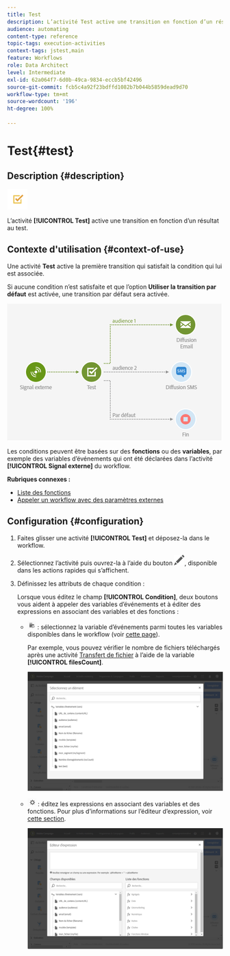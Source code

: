 ```yaml
---
title: Test
description: L’activité Test active une transition en fonction d’un résultat au test.
audience: automating
content-type: reference
topic-tags: execution-activities
context-tags: jstest,main
feature: Workflows
role: Data Architect
level: Intermediate
exl-id: 62a064f7-6d0b-49ca-9834-eccb5bf42496
source-git-commit: fcb5c4a92f23bdffd1082b7b044b5859dead9d70
workflow-type: tm+mt
source-wordcount: '196'
ht-degree: 100%

---
```


# Test{#test}

## Description {#description}

![](assets/test.png)

L’activité **[!UICONTROL Test]** active une transition en fonction d’un résultat au test.

## Contexte d&#39;utilisation  {#context-of-use}

Une activité **Test** active la première transition qui satisfait la condition qui lui est associée.

Si aucune condition n’est satisfaite et que l’option **Utiliser la transition par défaut** est activée, une transition par défaut sera activée.

![](assets/wkf_test_activity_example.png)

Les conditions peuvent être basées sur des **fonctions** ou des **variables**, par exemple des variables d’événements qui ont été déclarées dans l’activité **[!UICONTROL Signal externe]** du workflow.

**Rubriques connexes :**

* [Liste des fonctions](../../automating/using/list-of-functions.md)
* [Appeler un workflow avec des paramètres externes](../../automating/using/calling-a-workflow-with-external-parameters.md)

## Configuration {#configuration}

1. Faites glisser une activité **[!UICONTROL Test]** et déposez-la dans le workflow.
1. Sélectionnez l’activité puis ouvrez-la à l’aide du bouton ![](assets/edit_darkgrey-24px.png), disponible dans les actions rapides qui s’affichent.
1. Définissez les attributs de chaque condition :

   Lorsque vous éditez le champ **[!UICONTROL Condition]**, deux boutons vous aident à appeler des variables d’événements et à éditer des expressions en associant des variables et des fonctions :

   * ![](assets/extsignal_picker.png) : sélectionnez la variable d’événements parmi toutes les variables disponibles dans le workflow (voir [cette page](../../automating/using/customizing-workflow-external-parameters.md)).

     Par exemple, vous pouvez vérifier le nombre de fichiers téléchargés après une activité [Transfert de fichier](../../automating/using/transfer-file.md) à l’aide de la variable **[!UICONTROL filesCount]**.

     ![](assets/wkf_test_activity_variables.png)

   * ![](assets/extsignal_expression_editor.png) : éditez les expressions en associant des variables et des fonctions. Pour plus d’informations sur l’éditeur d’expression, voir [cette section](../../automating/using/advanced-expression-editing.md).

     ![](assets/wkf_test_activity_variables_expression.png)
